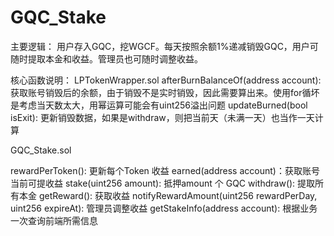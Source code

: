 # GQC_Stake

主要逻辑：
用户存入GQC，挖WGCF。每天按照余额1%递减销毁GQC，用户可随时提取本金和收益。管理员也可随时调整收益。

核心函数说明：
LPTokenWrapper.sol
afterBurnBalanceOf(address account): 获取账号销毁后的余额，由于销毁不是实时销毁，因此需要算出来。使用for循坏是考虑当天数太大，用幂运算可能会有uint256溢出问题
updateBurned(bool isExit): 更新销毁数据，如果是withdraw，则把当前天（未满一天）也当作一天计算

GQC_Stake.sol

rewardPerToken(): 更新每个Token 收益
earned(address account)：获取账号当前可提收益
stake(uint256 amount): 抵押amount 个 GQC
withdraw(): 提取所有本金
getReward(): 获取收益
notifyRewardAmount(uint256 rewardPerDay, uint256 expireAt): 管理员调整收益
getStakeInfo(address account): 根据业务一次查询前端所需信息
